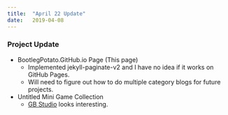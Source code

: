 ```yaml
---
title:  "April 22 Update"
date:   2019-04-08 
---
```

### Project Update
- BootlegPotato.GitHub.io Page (This page)
    - Implemented jekyll-paginate-v2 and I have no idea if it works on GitHub Pages.
    - Will need to figure out how to do multiple category blogs for future projects.
- Untitled Mini Game Collection
    - [GB Studio](https://www.gbstudio.dev/) looks interesting.

